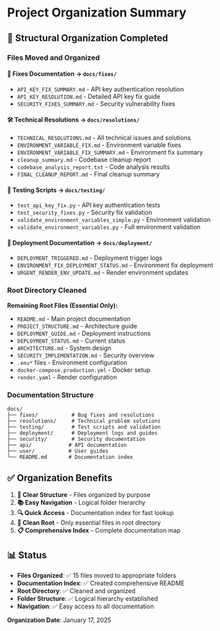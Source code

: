 # Project Organization Summary

## 📁 Structural Organization Completed

### **Files Moved and Organized**

#### **🔧 Fixes Documentation** → `docs/fixes/`
- `API_KEY_FIX_SUMMARY.md` - API key authentication resolution
- `API_KEY_RESOLUTION.md` - Detailed API key fix guide  
- `SECURITY_FIXES_SUMMARY.md` - Security vulnerability fixes

#### **🛠️ Technical Resolutions** → `docs/resolutions/`
- `TECHNICAL_RESOLUTIONS.md` - All technical issues and solutions
- `ENVIRONMENT_VARIABLE_FIX.md` - Environment variable fixes
- `ENVIRONMENT_VARIABLE_FIX_SUMMARY.md` - Environment fix summary
- `cleanup_summary.md` - Codebase cleanup report
- `codebase_analysis_report.txt` - Code analysis results
- `FINAL_CLEANUP_REPORT.md` - Final cleanup summary

#### **🧪 Testing Scripts** → `docs/testing/`
- `test_api_key_fix.py` - API key authentication tests
- `test_security_fixes.py` - Security fix validation
- `validate_environment_variables_simple.py` - Environment validation
- `validate_environment_variables.py` - Full environment validation

#### **🚀 Deployment Documentation** → `docs/deployment/`
- `DEPLOYMENT_TRIGGERED.md` - Deployment trigger logs
- `ENVIRONMENT_FIX_DEPLOYMENT_STATUS.md` - Environment fix deployment
- `URGENT_RENDER_ENV_UPDATE.md` - Render environment updates

### **Root Directory Cleaned**

**Remaining Root Files (Essential Only):**
- `README.md` - Main project documentation
- `PROJECT_STRUCTURE.md` - Architecture guide
- `DEPLOYMENT_GUIDE.md` - Deployment instructions
- `DEPLOYMENT_STATUS.md` - Current status
- `ARCHITECTURE.md` - System design
- `SECURITY_IMPLEMENTATION.md` - Security overview
- `.env*` files - Environment configuration
- `docker-compose.production.yml` - Docker setup
- `render.yaml` - Render configuration

### **Documentation Structure**

```
docs/
├── fixes/           # Bug fixes and resolutions
├── resolutions/     # Technical problem solutions  
├── testing/         # Test scripts and validation
├── deployment/      # Deployment logs and guides
├── security/        # Security documentation
├── api/            # API documentation
├── user/           # User guides
└── README.md       # Documentation index
```

## ✅ Organization Benefits

1. **🎯 Clear Structure** - Files organized by purpose
2. **📚 Easy Navigation** - Logical folder hierarchy
3. **🔍 Quick Access** - Documentation index for fast lookup
4. **🧹 Clean Root** - Only essential files in root directory
5. **📋 Comprehensive Index** - Complete documentation map

## 📊 Status

- **Files Organized**: ✅ 15 files moved to appropriate folders
- **Documentation Index**: ✅ Created comprehensive README
- **Root Directory**: ✅ Cleaned and organized
- **Folder Structure**: ✅ Logical hierarchy established
- **Navigation**: ✅ Easy access to all documentation

**Organization Date**: January 17, 2025